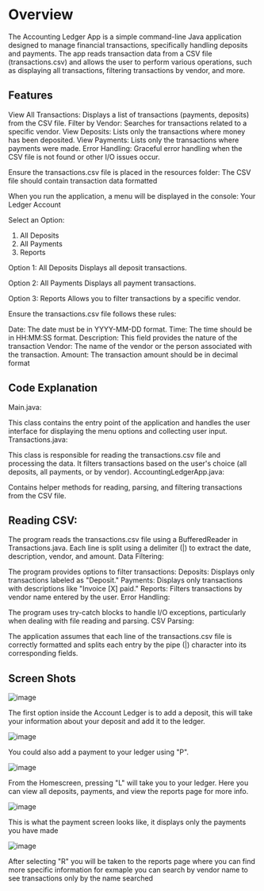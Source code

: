 # Overview
The Accounting Ledger App is a simple command-line Java application designed to manage financial transactions,
specifically handling deposits and payments. The app reads transaction data from a CSV file (transactions.csv) and allows the user to perform various operations,
such as displaying all transactions, filtering transactions by vendor, and more.

 ## Features
View All Transactions: Displays a list of transactions (payments, deposits) from the CSV file.
Filter by Vendor: Searches for transactions related to a specific vendor.
View Deposits: Lists only the transactions where money has been deposited.
View Payments: Lists only the transactions where payments were made.
Error Handling: Graceful error handling when the CSV file is not found or other I/O issues occur. 

Ensure the transactions.csv file is placed in the resources folder: The CSV file should contain transaction data formatted 

When you run the application, a menu will be displayed in the console:
Your Ledger Account

Select an Option:
1) All Deposits
2) All Payments
3) Reports

Option 1: All Deposits
Displays all deposit transactions.

Option 2: All Payments
Displays all payment transactions.

Option 3: Reports
Allows you to filter transactions by a specific vendor.

Ensure the transactions.csv file follows these rules:

Date: The date must be in YYYY-MM-DD format.
Time: The time should be in HH:MM:SS format.
Description: This field provides the nature of the transaction 
Vendor: The name of the vendor or the person associated with the transaction.
Amount: The transaction amount should be in decimal format

## Code Explanation
Main.java:

This class contains the entry point of the application and handles the user interface for displaying the menu options and collecting user input.
Transactions.java:

This class is responsible for reading the transactions.csv file and processing the data. It filters transactions based on the user's choice (all deposits, all payments, or by vendor).
AccountingLedgerApp.java:

Contains helper methods for reading, parsing, and filtering transactions from the CSV file.

 ## Reading CSV:

The program reads the transactions.csv file using a BufferedReader in Transactions.java. Each line is split using a delimiter (|) to extract the date, description, vendor, and amount.
Data Filtering:

The program provides options to filter transactions:
Deposits: Displays only transactions labeled as "Deposit."
Payments: Displays only transactions with descriptions like "Invoice [X] paid."
Reports: Filters transactions by vendor name entered by the user.
Error Handling:

The program uses try-catch blocks to handle I/O exceptions, particularly when dealing with file reading and parsing.
CSV Parsing:

The application assumes that each line of the transactions.csv file is correctly formatted and splits each entry by the pipe (|) character into its corresponding fields.

## Screen Shots


![image](https://github.com/user-attachments/assets/1fd3c19c-6047-41e7-9361-b21de3acc288)

The first option inside the Account Ledger is to add a deposit, this will take your information about your deposit and add it to the ledger. 

![image](https://github.com/user-attachments/assets/13471169-cbe9-477d-bf0c-59ff43dd6ebd)

You could also add a payment to your ledger using "P".

![image](https://github.com/user-attachments/assets/32f2db46-da9c-4d16-be8b-2108841eaf1e)

From the Homescreen, pressing "L" will take you to your ledger. Here you can view all deposits, payments, and view the reports page for more info.


![image](https://github.com/user-attachments/assets/43af71fe-5ae8-4605-89f1-373b0cf5763a)

This is what the payment screen looks like, it displays only the payments you have made

![image](https://github.com/user-attachments/assets/57cfbc7e-5a7d-48d8-9f50-f8d279c3f3a3)

After selecting "R" you will be taken to the reports page where you can find more specific information for exmaple you can search by vendor name to see transactions only by the name searched



